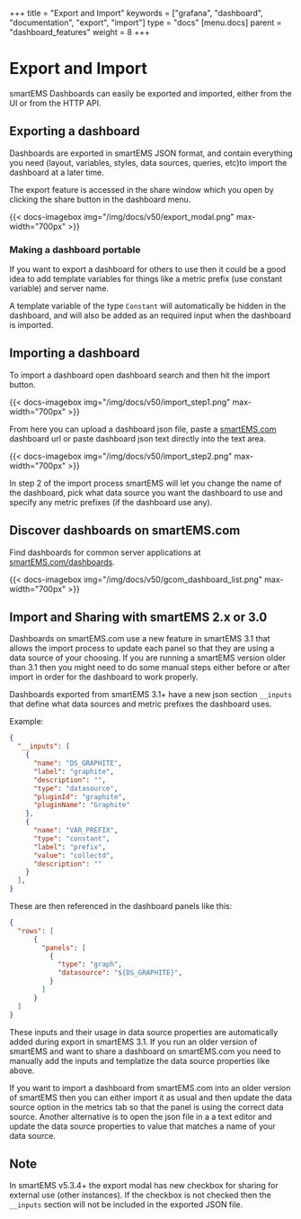 +++
title = "Export and Import"
keywords = ["grafana", "dashboard", "documentation", "export", "import"]
type = "docs"
[menu.docs]
parent = "dashboard_features"
weight = 8
+++

# Export and Import

smartEMS Dashboards can easily be exported and imported, either from the UI or from the HTTP API.

## Exporting a dashboard

Dashboards are exported in smartEMS JSON format, and contain everything you need (layout, variables, styles, data sources, queries, etc)to import the dashboard at a later time.

The export feature is accessed in the share window which you open by clicking the share button in the dashboard menu.

{{< docs-imagebox img="/img/docs/v50/export_modal.png" max-width="700px" >}}

### Making a dashboard portable

If you want to export a dashboard for others to use then it could be a good idea to
add template variables for things like a metric prefix (use constant variable) and server name.

A template variable of the type `Constant` will automatically be hidden in
the dashboard, and will also be added as an required input when the dashboard is imported.

## Importing a dashboard

To import a dashboard open dashboard search and then hit the import button.

{{< docs-imagebox img="/img/docs/v50/import_step1.png" max-width="700px" >}}

From here you can upload a dashboard json file, paste a [smartEMS.com](https://grafana.com) dashboard
url or paste dashboard json text directly into the text area.

{{< docs-imagebox img="/img/docs/v50/import_step2.png"  max-width="700px" >}}

In step 2 of the import process smartEMS will let you change the name of the dashboard, pick what
data source you want the dashboard to use and specify any metric prefixes (if the dashboard use any).

## Discover dashboards on smartEMS.com

Find dashboards for common server applications at [smartEMS.com/dashboards](https://grafana.com/dashboards).

{{< docs-imagebox img="/img/docs/v50/gcom_dashboard_list.png" max-width="700px" >}}

## Import and Sharing with smartEMS 2.x or 3.0

Dashboards on smartEMS.com use a new feature in smartEMS 3.1 that allows the import process
to update each panel so that they are using a data source of your choosing. If you are running a
smartEMS version older than 3.1 then you might need to do some manual steps either
before or after import in order for the dashboard to work properly.

Dashboards exported from smartEMS 3.1+ have a new json section `__inputs`
that define what data sources and metric prefixes the dashboard uses.

Example:
```json
{
  "__inputs": [
    {
      "name": "DS_GRAPHITE",
      "label": "graphite",
      "description": "",
      "type": "datasource",
      "pluginId": "graphite",
      "pluginName": "Graphite"
    },
    {
      "name": "VAR_PREFIX",
      "type": "constant",
      "label": "prefix",
      "value": "collectd",
      "description": ""
    }
  ],
}

```

These are then referenced in the dashboard panels like this:

```json
{
  "rows": [
      {
        "panels": [
          {
            "type": "graph",
            "datasource": "${DS_GRAPHITE}",
          }
        ]
      }
  ]
}
```

These inputs and their usage in data source properties are automatically added during export in smartEMS 3.1.
If you run an older version of smartEMS and want to share a dashboard on smartEMS.com you need to manually
add the inputs and templatize the data source properties like above.

If you want to import a dashboard from smartEMS.com into an older version of smartEMS then you can either import
it as usual and then update the data source option in the metrics tab so that the panel is using the correct
data source. Another alternative is to open the json file in a a text editor and update the data source properties
to value that matches a name of your data source.

## Note
In smartEMS v5.3.4+ the export modal has new checkbox for sharing for external use (other instances). If the checkbox is not checked then the `__inputs` section will not be included in the exported JSON file.
